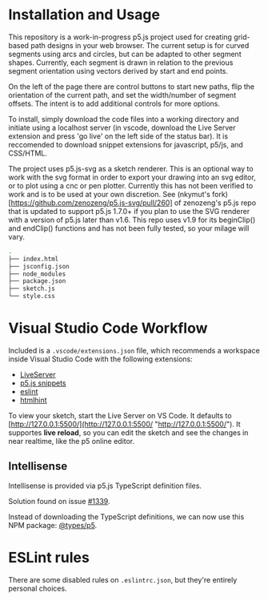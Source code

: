 <p align="center">
  <!-- <img src="assets/readme_banner.png"/> -->
</p>

# Installation and Usage

This repository is a work-in-progress p5.js project used for creating grid-based path designs in your web browser. The current setup is for curved segments using arcs and circles, but can be adapted to other segment shapes. Currently, each segment is drawn in relation to the previous segment orientation using vectors derived by start and end points. 

On the left of the page there are control buttons to start new paths, flip the orientation of the current path, and set the width/number of segment offsets. The intent is to add additional controls for more options.

To install, simply download the code files into a working directory and initiate using a localhost server (in vscode, download the Live Server extension and press 'go live' on the left side of the status bar). It is reccomended to download snippet extensions for javascript, p5/js, and CSS/HTML. 

The project uses p5.js-svg as a sketch renderer. This is an optional way to work with the svg format in order to export your drawing into an svg editor, or to plot using a cnc or pen plotter. Currently this has not been verified to work and is to be used at your own discretion. See (nkymut's fork)[https://github.com/zenozeng/p5.js-svg/pull/260] of zenozeng's p5.js repo that is updated to support p5.js 1.7.0+ if you plan to use the SVG renderer with a version of p5.js later than v1.6. This repo uses v1.9 for its beginClip() and endClip() functions and has not been fully tested, so your milage will vary.

```bash
.
├── index.html
├── jsconfig.json
├── node_modules
├── package.json
├── sketch.js
└── style.css
```

# Visual Studio Code Workflow

Included is a `.vscode/extensions.json` file, which recommends a workspace inside Visual Studio Code with the following extensions:

* [LiveServer](https://marketplace.visualstudio.com/items?itemName=ritwickdey.LiveServer)
* [p5.js snippets](https://marketplace.visualstudio.com/items?itemName=acidic9.p5js-snippets)
* [eslint](https://marketplace.visualstudio.com/items?itemName=dbaeumer.vscode-eslint)
* [htmlhint](https://marketplace.visualstudio.com/items?itemName=mkaufman.HTMLHint)

To view your sketch, start the Live Server on VS Code. It defaults to [http://127.0.0.1:5500/](http://127.0.0.1:5500/ "http://127.0.0.1:5500/"). It supportes **live reload**, so you can edit the sketch and see the changes in near realtime, like the p5 online editor.

## Intellisense

Intellisense is provided via p5.js TypeScript definition files.

Solution found on issue [#1339](https://github.com/processing/p5.js/issues/1339 "#1339").

Instead of downloading the TypeScript definitions, we can now use this NPM package: [@types/p5](https://www.npmjs.com/package/@types/p5).

# ESLint rules

There are some disabled rules on `.eslintrc.json`, but they're entirely personal choices.
